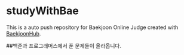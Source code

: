 # studyWithBae
This is a auto push repository for Baekjoon Online Judge created with [BaekjoonHub](https://github.com/BaekjoonHub/BaekjoonHub).


##백준과 프로그래머스에서 푼 문제들이 올라옵니다.
